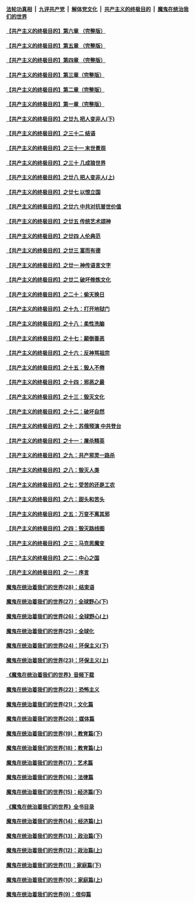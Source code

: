 ####  [法轮功真相](../../../../basic/blob/master/README.md?t=05160231) &nbsp;|&nbsp; [九评共产党](../../../../9ping.md/blob/master/README.md?t=05160231) &nbsp;|&nbsp; [解体党文化](../../../../jtdwh.md/blob/master/README.md?t=05160231)  &nbsp;|&nbsp; [共产主义的终极目的](../../../../gczydzjmd.md/blob/master/README.md?t=05160231) &nbsp;|&nbsp; [魔鬼在统治我们的世界](../../../../mgztzwmdsj.md/blob/master/README.md?t=05160231) 

#### [【共产主义的终极目的】第六章 （完整版）](../pages/nsc422/n11428913.md?t=05160231) 

#### [【共产主义的终极目的】第五章 （完整版）](../pages/nsc422/n11428912.md?t=05160231) 

#### [【共产主义的终极目的】第四章 （完整版）](../pages/nsc422/n11428907.md?t=05160231) 

#### [【共产主义的终极目的】第三章（完整版）](../pages/nsc422/n11428848.md?t=05160231) 

#### [【共产主义的终极目的】第二章（完整版）](../pages/nsc422/n11428831.md?t=05160231) 

#### [【共产主义的终极目的】第一章（完整版）](../pages/nsc422/n11417651.md?t=05160231) 

#### [【共产主义的终极目的】之廿九 把人变非人(下)](../pages/nsc422/n11344140.md?t=05160231) 

#### [【共产主义的终极目的】之三十二 结语](../pages/nsc422/n11360535.md?t=05160231) 

#### [【共产主义的终极目的】之三十一 末世景观](../pages/nsc422/n11351129.md?t=05160231) 

#### [【共产主义的终极目的】之三十 几成狼世界](../pages/nsc422/n11348280.md?t=05160231) 

#### [【共产主义的终极目的】之廿八 把人变非人(上)](../pages/nsc422/n11340492.md?t=05160231) 

#### [【共产主义的终极目的】之廿七 以恨立国](../pages/nsc422/n11336944.md?t=05160231) 

#### [【共产主义的终极目的】之廿六 中共对抗普世价值](../pages/nsc422/n11324785.md?t=05160231) 

#### [【共产主义的终极目的】之廿五 传统艺术颂神](../pages/nsc422/n11296396.md?t=05160231) 

#### [【共产主义的终极目的】之廿四 人伦典范](../pages/nsc422/n11296397.md?t=05160231) 

#### [【共产主义的终极目的】之廿三 富而有德](../pages/nsc422/n11283598.md?t=05160231) 

#### [【共产主义的终极目的】之廿一 神传语言文字](../pages/nsc422/n11263265.md?t=05160231) 

#### [【共产主义的终极目的】之廿二 破坏修炼文化](../pages/nsc422/n11245728.md?t=05160231) 

#### [【共产主义的终极目的】之二十：偷天换日](../pages/nsc422/n11238846.md?t=05160231) 

#### [【共产主义的终极目的】之十九：打开地狱门](../pages/nsc422/n11206376.md?t=05160231) 

#### [【共产主义的终极目的】之十八：柔性洗脑](../pages/nsc422/n11199994.md?t=05160231) 

#### [【共产主义的终极目的】之十七：颠倒善恶](../pages/nsc422/n11179782.md?t=05160231) 

#### [【共产主义的终极目的】之十六：反神骂祖宗](../pages/nsc422/n11166798.md?t=05160231) 

#### [【共产主义的终极目的】之十五：毁人不倦](../pages/nsc422/n11166792.md?t=05160231) 

#### [【共产主义的终极目的】之十四：邪恶之最](../pages/nsc422/n11150249.md?t=05160231) 

#### [【共产主义的终极目的】之十三：毁灭文化](../pages/nsc422/n11135227.md?t=05160231) 

#### [【共产主义的终极目的】之十二：破坏自然](../pages/nsc422/n11135214.md?t=05160231) 

#### [【共产主义的终极目的】之十：苏俄预演 中共登台](../pages/nsc422/n11118424.md?t=05160231) 

#### [【共产主义的终极目的】之十一：屠杀精英](../pages/nsc422/n11118442.md?t=05160231) 

#### [【共产主义的终极目的】之九：共产邪灵一路杀](../pages/nsc422/n11114139.md?t=05160231) 

#### [【共产主义的终极目的】之八：毁灭人类](../pages/nsc422/n11108503.md?t=05160231) 

#### [【共产主义的终极目的】之七：受苦的还是工农](../pages/nsc422/n11101809.md?t=05160231) 

#### [【共产主义的终极目的】之六：甜头和苦头](../pages/nsc422/n11096971.md?t=05160231) 

#### [【共产主义的终极目的】之五：万变不离其邪](../pages/nsc422/n11091285.md?t=05160231) 

#### [【共产主义的终极目的】之四：毁灭路线图](../pages/nsc422/n11086284.md?t=05160231) 

#### [【共产主义的终极目的】之三：马克思魔变](../pages/nsc422/n11061941.md?t=05160231) 

#### [【共产主义的终极目的】之二：中心之国](../pages/nsc422/n11047728.md?t=05160231) 

#### [【共产主义的终极目的】之一：序言](../pages/nsc422/n11086077.md?t=05160231) 

#### [魔鬼在统治着我们的世界(28)：结束语](../pages/nsc422/n10936246.md?t=05160231) 

#### [魔鬼在统治着我们的世界(27)：全球野心(下)](../pages/nsc422/n10928319.md?t=05160231) 

#### [魔鬼在统治着我们的世界(26)：全球野心(上)](../pages/nsc422/n10900318.md?t=05160231) 

#### [魔鬼在统治着我们的世界(25)：全球化](../pages/nsc422/n10788205.md?t=05160231) 

#### [魔鬼在统治着我们的世界(24)：环保主义(下)](../pages/nsc422/n10695307.md?t=05160231) 

#### [魔鬼在统治着我们的世界(23)：环保主义(上)](../pages/nsc422/n10688613.md?t=05160231) 

#### [《魔鬼在统治着我们的世界》音频下载](../pages/nsc422/n10635553.md?t=05160231) 

#### [魔鬼在统治着我们的世界(22)：恐怖主义](../pages/nsc422/n10614727.md?t=05160231) 

#### [魔鬼在统治着我们的世界(21)：文化篇](../pages/nsc422/n10597706.md?t=05160231) 

#### [魔鬼在统治着我们的世界(20)：媒体篇](../pages/nsc422/n10586579.md?t=05160231) 

#### [魔鬼在统治着我们的世界(19)：教育篇(下)](../pages/nsc422/n10564808.md?t=05160231) 

#### [魔鬼在统治着我们的世界(18)：教育篇(上)](../pages/nsc422/n10526970.md?t=05160231) 

#### [魔鬼在统治着我们的世界(17)：艺术篇](../pages/nsc422/n10499093.md?t=05160231) 

#### [魔鬼在统治着我们的世界(16)：法律篇](../pages/nsc422/n10485969.md?t=05160231) 

#### [魔鬼在统治着我们的世界(15)：经济篇(下)](../pages/nsc422/n10469975.md?t=05160231) 

#### [《魔鬼在统治着我们的世界》全书目录](../pages/nsc422/n10464261.md?t=05160231) 

#### [魔鬼在统治着我们的世界(14)：经济篇(上)](../pages/nsc422/n10457370.md?t=05160231) 

#### [魔鬼在统治着我们的世界(13)：政治篇(下)](../pages/nsc422/n10448270.md?t=05160231) 

#### [魔鬼在统治着我们的世界(12)：政治篇(上)](../pages/nsc422/n10444576.md?t=05160231) 

#### [魔鬼在统治着我们的世界(11)：家庭篇(下)](../pages/nsc422/n10440961.md?t=05160231) 

#### [魔鬼在统治着我们的世界(10)：家庭篇(上)](../pages/nsc422/n10435448.md?t=05160231) 

#### [魔鬼在统治着我们的世界(9)：信仰篇](../pages/nsc422/n10432159.md?t=05160231) 

